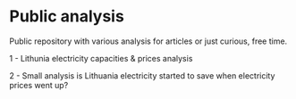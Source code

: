 # Public analysis
Public repository with various analysis for articles or just curious, free time.

1 - Lithunia electricity capacities & prices analysis

2 - Small analysis is Lithuania electricity started to save when electricity prices went up? 
